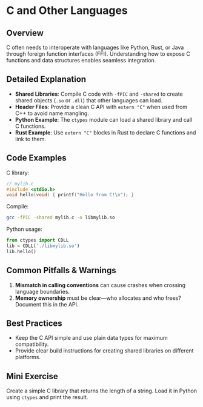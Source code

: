 # C and Other Languages

## Overview
C often needs to interoperate with languages like Python, Rust, or Java through foreign function interfaces (FFI). Understanding how to expose C functions and data structures enables seamless integration.

## Detailed Explanation
- **Shared Libraries**: Compile C code with `-fPIC` and `-shared` to create shared objects (`.so` or `.dll`) that other languages can load.
- **Header Files**: Provide a clean C API with `extern "C"` when used from C++ to avoid name mangling.
- **Python Example**: The `ctypes` module can load a shared library and call C functions.
- **Rust Example**: Use `extern "C"` blocks in Rust to declare C functions and link to them.

## Code Examples
C library:
```c
// mylib.c
#include <stdio.h>
void hello(void) { printf("Hello from C!\n"); }
```
Compile:
```bash
gcc -fPIC -shared mylib.c -o libmylib.so
```
Python usage:
```python
from ctypes import CDLL
lib = CDLL('./libmylib.so')
lib.hello()
```

## Common Pitfalls & Warnings
1. **Mismatch in calling conventions** can cause crashes when crossing language boundaries.
2. **Memory ownership** must be clear—who allocates and who frees? Document this in the API.

## Best Practices
- Keep the C API simple and use plain data types for maximum compatibility.
- Provide clear build instructions for creating shared libraries on different platforms.

## Mini Exercise
Create a simple C library that returns the length of a string. Load it in Python using `ctypes` and print the result.

